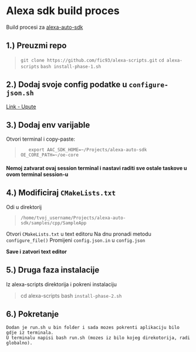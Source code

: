# Alexa sdk build proces

Build procesi za [alexa-auto-sdk](https://github.com/alexa/alexa-auto-sdk)


## 1.) Preuzmi repo 

> `git clone https://github.com/fic93/alexa-scripts.git`
> `cd alexa-scripts`
> `bash install-phase-1.sh`



## 2.) Dodaj svoje config podatke u `configure-json.sh`

[Link - Upute](https://github.com/alexa/alexa-auto-sdk/tree/3.1/samples/cpp)


## 3.) Dodaj env varijable

Otvori terminal i copy-paste:
>        export AAC_SDK_HOME=~/Projects/alexa-auto-sdk OE_CORE_PATH=~/oe-core

   #### Nemoj zatvarat ovaj session terminal i nastavi raditi sve ostale taskove u ovom terminal session-u
   
## 4.) Modificiraj `CMakeLists.txt`


 Odi u direktorij 
 > `/home/tvoj_username/Projects/alexa-auto-sdk/samples/cpp/SampleApp `   
 
 Otvori `CMakeLists.txt`  u text editoru
    Na dnu pronadi metodu `configure_file()`
    Promijeni `config.json.in` u `config.json`
    
   **Save i zatvori text editor**


## 5.) Druga faza instalacije

Iz alexa-scripts direktorija i pokreni instalaciju

> cd alexa-scripts 
> bash `install-phase-2.sh`

## 6.) Pokretanje

	Dodan je run.sh u bin folder i sada mozes pokrenti aplikaciju bilo gdje iz terminala.
    U terminalu napisi bash run.sh (mozes iz bilo kojeg direkotorija, radi globalno).


